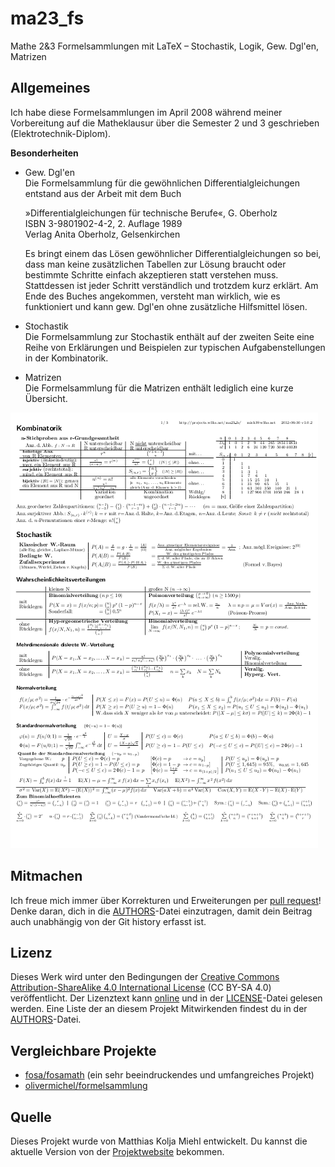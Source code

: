 # ma23_fs

Mathe 2&3 Formelsammlungen mit LaTeX – Stochastik, Logik, Gew. Dgl'en, Matrizen


## Allgemeines

Ich habe diese Formelsammlungen im April 2008 während meiner Vorbereitung auf die Matheklausur über die Semester 2 und 3 geschrieben (Elektrotechnik-Diplom).

**Besonderheiten**
* Gew. Dgl'en  
Die Formelsammlung für die gewöhnlichen Differentialgleichungen entstand aus der Arbeit mit dem Buch

    »Differentialgleichungen für technische Berufe«, G. Oberholz  
    ISBN 3-9801902-4-2, 2. Auflage 1989  
    Verlag Anita Oberholz, Gelsenkirchen

    Es bringt einem das Lösen gewöhnlicher Differentialgleichungen so bei, dass man keine zusätzlichen Tabellen zur Lösung braucht oder bestimmte Schritte einfach akzeptieren statt verstehen muss. Stattdessen ist jeder Schritt verständlich und trotzdem kurz erklärt. Am Ende des Buches angekommen, versteht man wirklich, wie es funktioniert und kann gew. Dgl'en ohne zusätzliche Hilfsmittel lösen.

* Stochastik  
Die Formelsammlung zur Stochastik enthält auf der zweiten Seite eine Reihe von Erklärungen und Beispielen zur typischen Aufgabenstellungen in der Kombinatorik.

* Matrizen  
Die Formelsammlung für die Matrizen enthält lediglich eine kurze Übersicht.


![erste Seite der Stochastik-Formelsammlung](img/stochastik.png "erste Seite der Stochastik-Formelsammlung")


## Mitmachen

Ich freue mich immer über Korrekturen und Erweiterungen per [pull request][pr]! Denke daran, dich in die [AUTHORS][authors-file]-Datei einzutragen, damit dein Beitrag auch unabhängig von der Git history erfasst ist.


## Lizenz

Dieses Werk wird unter den Bedingungen der [Creative Commons Attribution-ShareAlike 4.0 International License][cc-by-sa-4.0] (CC BY-SA 4.0) veröffentlicht. Der Lizenztext kann [online][license-online] und in der [LICENSE][license-file]-Datei gelesen werden. Eine Liste der an diesem Projekt Mitwirkenden findest du in der [AUTHORS][authors-file]-Datei.


## Vergleichbare Projekte

* [fosa/fosamath](https://github.com/fosa/fosamath) (ein sehr beeindruckendes und umfangreiches Projekt)
* [olivermichel/formelsammlung](https://github.com/olivermichel/formelsammlung)


## Quelle

Dieses Projekt wurde von Matthias Kolja Miehl entwickelt. Du kannst die aktuelle Version von der [Projektwebsite](http://github.com/makomi/ma23_fs/) bekommen.



[gh-mkd]: markdown-cheatsheet.pdf
[index]: Inhaltsübersicht.mkd
[pr]: https://help.github.com/articles/creating-a-pull-request/
[fork]: https://help.github.com/articles/fork-a-repo/
[authors-file]: AUTHORS
[cc-by-sa-4.0]: http://creativecommons.org/licenses/by-sa/4.0/
[license-online]: http://creativecommons.org/licenses/by-sa/4.0/legalcode
[license-file]: LICENSE

